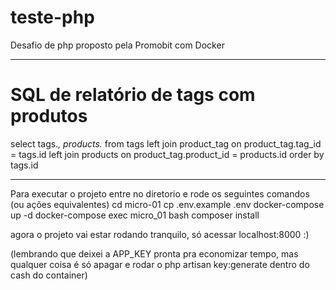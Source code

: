 # teste-php
Desafio de php proposto pela Promobit com Docker

--------------------------------------------------------------------------

# SQL de relatório de tags com produtos #

select tags.*, products.*
from tags
left join product_tag on product_tag.tag_id = tags.id
left join products on product_tag.product_id = products.id
order by tags.id

---------------------------------------------------------------------------

Para executar o projeto entre no diretorio e rode os seguintes comandos (ou ações equivalentes)
cd micro-01
cp .env.example .env
docker-compose up -d
docker-compose exec micro_01 bash
composer install

agora o projeto vai estar rodando tranquilo, só acessar localhost:8000 :)

(lembrando que deixei a APP_KEY pronta pra economizar tempo, mas qualquer coisa é só apagar e rodar o php artisan key:generate dentro do cash do container)
